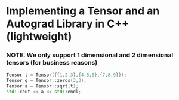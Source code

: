 # Implementing a Tensor and an Autograd Library in C++ (lightweight)

### NOTE: We only support 1 dimensional and 2 dimensional tensors (for business reasons)

```c++
Tensor t = Tensor({{1,2,3},{4,5,6},{7,8,9}});
Tensor g = Tensor::zeros(3,3);
Tensor a = Tensor::sqrt(t);
std::cout << a << std::endl;
```

